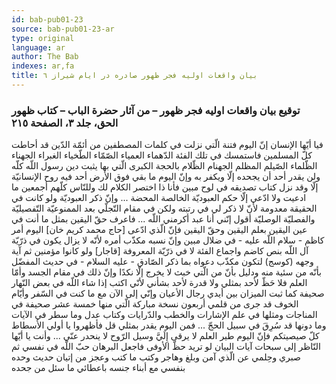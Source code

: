 ```yaml
---
id: bab-pub01-23
source: bab-pub01-23-ar
type: original
language: ar
author: The Bab
indexes: ar,fa
title: بيان واقعات اوليه فجر ظهور صادره در ايام شيراز ٦
---
```

### توقيع بيان واقعات اوليه فجر ظهور – من آثار حضرة الباب – كتاب ظهور الحق، جلد ۳، الصفحة ۲۱٥

فيا أيّها الإنسان إنّ اليوم فتنة الّتي نزلت في كلمات المصطفين من أئمّة‌ الدّين قد أحاطت كلّ المسلمين فاستمسك في تلك الفئة الدّهماء العمياء الصّمّاء الطّخياء الغبراء الجهناء الظّلماء الصّيلم المظلم الجهنام الظّلام بالحجة الكبرى الّتي بها يثبت دين رسول اللّه كلّه ولن يقدر أحد أن يجحده إلّا ويكفر به وإنّ اليوم ما بقي فوق الأرض أحد فيه روح الإنسانيّة إلّا وقد نزل كتاب تصديقه في لوح مبين فأنا ذا اختصر الكلام لك وللنّاس كلّهم أجمعين ما ادعيت ولا ادّعي إلّا حكم العبوديّة الخالصة المحضة ... وإنّ ذكر العبوديّة ولو كانت في الحقيقة معدومة لأنّ لا ذكر لي في رتبته ولكن في مقام التّجلّي بعد الممنوعيّة التّفصيليّة والفصليّة الوصليّة أقول إنّني أنا عبد أكرمني اللّه ... فاعرف حقّ اليقين بمثل ما أنت في عين اليقين بعلم اليقين وحقّ اليقين فإنّ الّذي ادّعى \[حاج محمد كريم خان\] اليوم أمر كاظم - سلام اللّه عليه - في ضلال مبين وإنّ نسبه مكذّب أمره لأنّه لا يزال يكون في ذرّيّة آل اللّه بنص كاضم واجماع الفئة لا في ذرّيّة المعروفة \[قاجار\] ولو كانوا مؤمنين ثم آية وجهه (كوسج) لتكون مكذّب دعواه بما ذكر الصّادق - عليه السلام - في حديث المفضّل بأنّه من سئية منه ودليل بأنّ من الّتي خبث لا يخرج إلّا نكدًا وإنّ ذلك في مقام الجسد وأمّا العلم فلا حَظّ لأحد بمثلي ولا قدرة لأحد بشأني لأنّي اكتب إذا شاء اللّه في بعض النّهار صحيفة كما ثبت الميزان بين أيدي رجال الأعيان وإنّي إلى الآن مع ما كنت في السّفر وأيّام الخوف قد جرى من قلمي أربعون نسخة مباركة الّتي منها خمسة عشر صحيفة في المناجات ومثلها في علم الإشارات والخطب والدّرايات وكتاب عدل وما سطر في الآيات وما دونها قد سُرِقَ في سبيل الحجّ ... فمن اليوم يقدر بمثلي قل فأظهروا يا أولي الأسطاط كلّ صيصيتكم فإنّ اليوم طير العلم لا يرقى إِلَيَّ وسيل الرّوح لا ينحدر عنّي ... وأنت يا أيّها النّاظر إلى سبحات آيات البيان لو تريد حظّ الأوفى فاجعل البرهان حبّ اللّه في نفسي ثم صبري وحِلمي عن الّذي آمن وبلغ وهاجر وكتب ما كتب وعجز من إتيان حديث وحده بنفسي مع أبناء جنسه باعطائي ما سئل من جحده